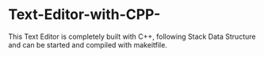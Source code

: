# Text-Editor-with-CPP-
This Text Editor is completely built with C++, following Stack Data Structure and can be started and compiled with makeitfile. 
